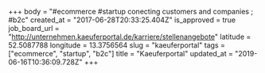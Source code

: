+++
body = "#ecommerce #startup conecting customers and companies ; #b2c"
created_at = "2017-06-28T20:33:25.404Z"
is_approved = true
job_board_url = "http://unternehmen.kaeuferportal.de/karriere/stellenangebote"
latitude = 52.5087788
longitude = 13.3756564
slug = "kaeuferportal"
tags = ["ecommerce", "startup", "b2c"]
title = "Kaeuferportal"
updated_at = "2019-06-16T10:36:09.728Z"
+++
